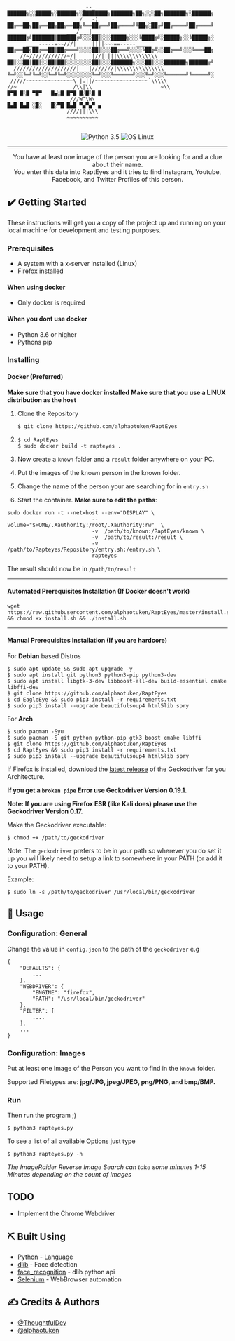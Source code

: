 ```

                        _--_                          ██████╗░░█████╗░██████╗░████████╗███████╗██╗░░░██╗███████╗░██████╗
                       /   -)                         ██╔══██╗██╔══██╗██╔══██╗╚══██╔══╝██╔════╝╚██╗░██╔╝██╔════╝██╔════╝
                   ___/___|___                        ██████╔╝███████║██████╔╝░░░██║░░░█████╗░░░╚████╔╝░█████╗░░╚█████╗░
      ____-----=~~///|     ||||~~~==-----_____        ██╔══██╗██╔══██║██╔═══╝░░░░██║░░░██╔══╝░░░░╚██╔╝░░██╔══╝░░░╚═══██╗
    //~////////////~/|     |//|||||\\\\\\\\\\\\\      ██║░░██║██║░░██║██║░░░░░░░░██║░░░███████╗░░░██║░░░███████╗██████╔╝
  ////////////////////|   |///////|\\\\\\\\\\\\\\\    ╚═╝░░╚═╝╚═╝░░╚═╝╚═╝░░░░░░░░╚═╝░░░╚══════╝░░░╚═╝░░░╚══════╝╚═════╝░
 /////~~~~~~~~~~~~~~~\ |.||/~~~~~~~~~~~~~~~~~`\\\\\
//~                  /\\|\\                      ~\\                   █▀█ █░█ ▀█▀   █▄░█ █▀█ █░█░█ █
                    ///W^\W\                                           █▄█ █▄█ ░█░   █░▀█ █▄█ ▀▄▀▄▀ ▄
                   ////|||\\\
                   ~~~~~~~~~~
                                                                      
```

<div align="center">

![Python 3.5](https://img.shields.io/badge/Python-3.6%2B-blue.svg)
![OS Linux](https://img.shields.io/badge/Supported%20OS-Linux-yellow.svg)

</div>

---

<p align="center"> You have at least one image of the person you are looking for and a clue about their name. 
<br>
You enter this data into RaptEyes and it tries to find Instagram, Youtube, Facebook, and Twitter Profiles of this person.
    <br> 
</p>

## ✔️ Getting Started <a name = "getting_started"></a>
These instructions will get you a copy of the project up and running on your local machine for development and testing purposes.

### Prerequisites

- A system with a x-server installed (Linux)
- Firefox installed

#### When using docker
- Only docker is required

#### When you dont use docker
- Python 3.6 or higher
- Pythons pip


### Installing

#### Docker (Preferred)
**Make sure that you have docker installed**
**Make sure that you use a LINUX distribution as the host**
1. Clone the Repository

   ``` $ git clone https://github.com/alphaotuken/RaptEyes ```
2. ```
   $ cd RaptEyes
   $ sudo docker build -t rapteyes .
   ```
3. Now create a `known` folder and a `result` folder anywhere on your PC.
4. Put the images of the known person in the known folder.
5. Change the name of the person your are searching for in `entry.sh`
6. Start the container. **Make sure to edit the paths**:
```
sudo docker run -t --net=host --env="DISPLAY" \
                           --volume="$HOME/.Xauthority:/root/.Xauthority:rw"  \
                           -v  /path/to/known:/RaptEyes/known \
                           -v  /path/to/result:/result \
                           -v /path/to/Rapteyes/Repository/entry.sh:/entry.sh \
                           rapteyes

```

The result should now be in `/path/to/result`

---

#### Automated Prerequisites Installation (If Docker doesn't work)
```
wget https://raw.githubusercontent.com/alphaotuken/RaptEyes/master/install.sh && chmod +x install.sh && ./install.sh
```

---

#### Manual Prerequisites Installation (If you are hardcore)

For **Debian** based Distros
```
$ sudo apt update && sudo apt upgrade -y
$ sudo apt install git python3 python3-pip python3-dev
$ sudo apt install libgtk-3-dev libboost-all-dev build-essential cmake libffi-dev
$ git clone https://github.com/alphaotuken/RaptEyes
$ cd EagleEye && sudo pip3 install -r requirements.txt
$ sudo pip3 install --upgrade beautifulsoup4 html5lib spry
```

For **Arch**
```
$ sudo pacman -Syu
$ sudo pacman -S git python python-pip gtk3 boost cmake libffi
$ git clone https://github.com/alphaotuken/RaptEyes
$ cd RaptEyes && sudo pip3 install -r requirements.txt
$ sudo pip3 install --upgrade beautifulsoup4 html5lib spry
```


If Firefox is installed, download the [latest release](https://github.com/mozilla/geckodriver/releases/latest) of the Geckodriver for you Architecture.

**If you get a `broken pipe` Error use Geckodriver Version 0.19.1.**

**Note: If you are using Firefox ESR (like Kali does) please use the Geckodriver Version 0.17.**

Make the Geckodriver executable:
```
$ chmod +x /path/to/geckodriver
```

Note: The `geckodriver` prefers to be in your path so wherever you do set it up you will likely need to setup a link to somewhere in your PATH (or add it to your PATH).

Example:
```
$ sudo ln -s /path/to/geckodriver /usr/local/bin/geckodriver
```


## 🎈 Usage <a name="usage"></a>

### Configuration: General

Change the value in `config.json` to the path of the `geckodriver` e.g
```
{
    "DEFAULTS": {
        ...
    },
    "WEBDRIVER": {
        "ENGINE": "firefox",
        "PATH": "/usr/local/bin/geckodriver"
    },
    "FILTER": [
        ....
    ],
    ...
}
```

### Configuration: Images

Put at least one Image of the Person you want to find in the `known` folder.

Supported Filetypes are: **jpg/JPG, jpeg/JPEG, png/PNG, and bmp/BMP.**

### Run

Then run the program ;)
```
$ python3 rapteyes.py
```

To see a list of all available Options just type
```
$ python3 rapteyes.py -h
```

*The ImageRaider Reverse Image Search can take some minutes 1-15 Minutes depending on the count of Images*


## TODO <a name = "todo"></a>
* Implement the Chrome Webdriver

## ⛏️ Built Using <a name = "built_using"></a>
- [Python](https://www.python.org/) - Language
- [dlib](http://dlib.net/) - Face detection
- [face_recognition](https://github.com/ageitgey/face_recognition) - dlib python api
- [Selenium](https://www.seleniumhq.org/) - WebBrowser automation

## ✍️ Credits & Authors <a name = "authors"></a>
- [@ThoughtfulDev](https://github.com/ThoughtfulDev) 
- [@alphaotuken](https://github.com/alphaotuken)
